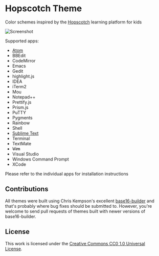 # Hopscotch Theme

Color schemes inspired by the [Hopscotch](http://www.gethopscotch.com/) learning platform for kids

![Screenshot](https://raw.github.com/idleberg/Hopscotch/master/preview.png)

Supported apps:

* [Atom](https://atom.io/themes/hopscotch)
* BBEdit
* CodeMirror
* Emacs
* Gedit
* highlight.js
* IDEA
* iTerm2
* Mou
* Notepad++
* Prettify.js
* Prism.js
* PuTTY
* Pygments
* Rainbow
* Shell
* [Sublime Text](https://packagecontrol.io/packages/Hopscotch%20Color%20Scheme)
* Terminal
* TextMate
* ~~Vim~~
* Visual Studio
* Windows Command Prompt
* XCode

Please refer to the individual apps for installation instructions

## Contributions

All themes were built using Chris Kempson's excellent [base16-builder](https://github.com/chriskempson/base16-builder) and that's probably where bug fixes should be submitted to. However, you're welcome to send pull requests of themes built with newer versions of base16-builder. 

## License

This work is licensed under the [Creative Commons CC0 1.0 Universal License](http://creativecommons.org/publicdomain/zero/1.0/legalcode).
